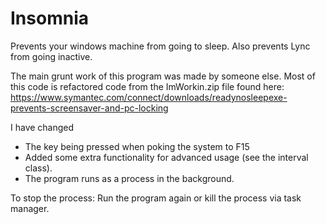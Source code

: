 # Insomnia

Prevents your windows machine from going to sleep. Also prevents Lync from going inactive.

The main grunt work of this program was made by someone else. Most of this code is refactored code from the ImWorkin.zip file found here:
https://www.symantec.com/connect/downloads/readynosleepexe-prevents-screensaver-and-pc-locking

I have changed
- The key being pressed when poking the system to F15
- Added some extra functionality for advanced usage (see the interval class).
- The program runs as a process in the background.

To stop the process: Run the program again or kill the process via task manager.
